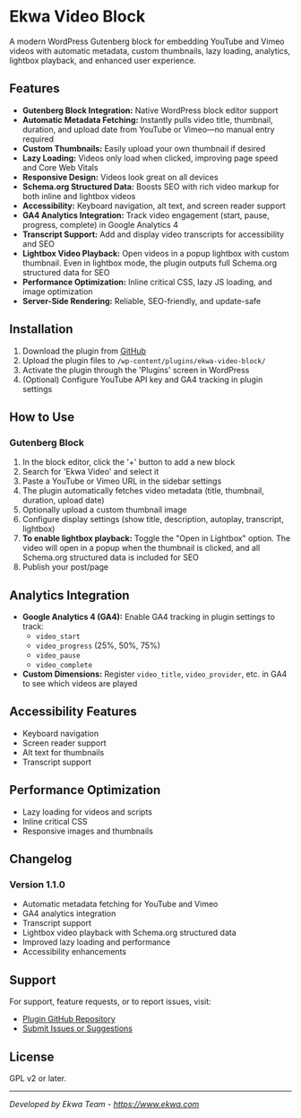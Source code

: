 
# Ekwa Video Block

A modern WordPress Gutenberg block for embedding YouTube and Vimeo videos with automatic metadata, custom thumbnails, lazy loading, analytics, lightbox playback, and enhanced user experience.


## Features

- **Gutenberg Block Integration:** Native WordPress block editor support
- **Automatic Metadata Fetching:** Instantly pulls video title, thumbnail, duration, and upload date from YouTube or Vimeo—no manual entry required
- **Custom Thumbnails:** Easily upload your own thumbnail if desired
- **Lazy Loading:** Videos only load when clicked, improving page speed and Core Web Vitals
- **Responsive Design:** Videos look great on all devices
- **Schema.org Structured Data:** Boosts SEO with rich video markup for both inline and lightbox videos
- **Accessibility:** Keyboard navigation, alt text, and screen reader support
- **GA4 Analytics Integration:** Track video engagement (start, pause, progress, complete) in Google Analytics 4
- **Transcript Support:** Add and display video transcripts for accessibility and SEO
- **Lightbox Video Playback:** Open videos in a popup lightbox with custom thumbnail. Even in lightbox mode, the plugin outputs full Schema.org structured data for SEO
- **Performance Optimization:** Inline critical CSS, lazy JS loading, and image optimization
- **Server-Side Rendering:** Reliable, SEO-friendly, and update-safe


## Installation

1. Download the plugin from [GitHub](https://github.com/agskanchana/videos-plugin)
2. Upload the plugin files to `/wp-content/plugins/ekwa-video-block/`
3. Activate the plugin through the 'Plugins' screen in WordPress
4. (Optional) Configure YouTube API key and GA4 tracking in plugin settings


## How to Use

### Gutenberg Block

1. In the block editor, click the '+' button to add a new block
2. Search for 'Ekwa Video' and select it
3. Paste a YouTube or Vimeo URL in the sidebar settings
4. The plugin automatically fetches video metadata (title, thumbnail, duration, upload date)
5. Optionally upload a custom thumbnail image
6. Configure display settings (show title, description, autoplay, transcript, lightbox)
7. **To enable lightbox playback:** Toggle the "Open in Lightbox" option. The video will open in a popup when the thumbnail is clicked, and all Schema.org structured data is included for SEO
8. Publish your post/page


## Analytics Integration

- **Google Analytics 4 (GA4):**
    Enable GA4 tracking in plugin settings to track:
    - `video_start`
    - `video_progress` (25%, 50%, 75%)
    - `video_pause`
    - `video_complete`
- **Custom Dimensions:**
    Register `video_title`, `video_provider`, etc. in GA4 to see which videos are played

## Accessibility Features

- Keyboard navigation
- Screen reader support
- Alt text for thumbnails
- Transcript support

## Performance Optimization

- Lazy loading for videos and scripts
- Inline critical CSS
- Responsive images and thumbnails

## Changelog

### Version 1.1.0
- Automatic metadata fetching for YouTube and Vimeo
- GA4 analytics integration
- Transcript support
- Lightbox video playback with Schema.org structured data
- Improved lazy loading and performance
- Accessibility enhancements

## Support

For support, feature requests, or to report issues, visit:
- [Plugin GitHub Repository](https://github.com/agskanchana/videos-plugin)
- [Submit Issues or Suggestions](https://github.com/agskanchana/videos-plugin/issues)

## License

GPL v2 or later.

---

*Developed by Ekwa Team - https://www.ekwa.com*
